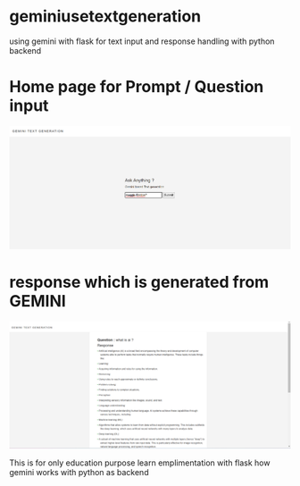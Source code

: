 # geminiusetextgeneration
using gemini with flask for text input and response handling with python backend  

# Home page for Prompt / Question input
<img src="static\images\homepage.png" alt="">

# response which is generated from GEMINI
<img src="static\images\response.png" alt="">

This is for only education purpose learn emplimentation with flask how gemini works with python as backend
